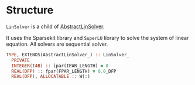 # Structure

`LinSolver` is a child of [AbstractLinSolver](../AbstractLinSolver/AbstractLinSolver_.md).

It uses the Sparsekit library and `SuperLU` library to solve the system of linear equation. All solvers are sequential solver.

```fortran
TYPE, EXTENDS(AbstractLinSolver_) :: LinSolver_
  PRIVATE
  INTEGER(I4B) :: ipar(IPAR_LENGTH) = 0
  REAL(DFP) :: fpar(FPAR_LENGTH) = 0.0_DFP
  REAL(DFP), ALLOCATABLE :: W(:)
```
